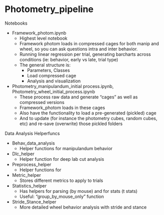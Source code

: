 # Photometry_pipeline

Notebooks
- Framework_photom.ipynb
  - Highest level notebook
  - Framework photom loads in compressed cages for both manip and wheel, so you can ask questions intra and inter behavior.
  - Running linear regression per trial, generating barcharts across conditions (ie: behavior, early vs late, trial type)
  - The general structure is:
    - Parameters, Classes
    - Load compressed cage
    - Analysis and visualization
- Photometry_manipulandum_initial process.ipynb, Photometry_wheel_initial_process.ipynb 
  - These process raw data and generate “cages” as well as compressed versions
  - Framework_photom loads in these cages
  - Also have the functionality to load a pre-generated (pickled) cage
  - And to update (for instance the photometry cubes, random cubes, etc) and re-save (overwrite) those pickled folders 

Data Analysis Helperfuncs
- Behav_data_analysis
  - Helper functions for manipulandum behavior
- Dlc_helper
  - Helper function for deep lab cut analysis
- Preprocess_helper
  - Helper functions for 
- Metric_helper 
  - Stores different metrics to apply to trials
- Statistics_helper 
  - Has helpers for parsing (by mouse) and for stats (t stats)
  - Useful: “group_by_mouse_only” function 
- Stride_Stance_helper 
  - More detailed wheel behavior analysis with stride and stance
